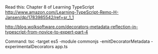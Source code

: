 Read this:
Chapter 8 of Learning TypeScript
http://www.amazon.com/Learning-TypeScript-Remo-H-Jansen/dp/1783985542/ref=sr_1_1

http://blog.wolksoftware.com/decorators-metadata-reflection-in-typescript-from-novice-to-expert-part-4

Command:
tsc -target es5 -module commonjs -emitDecoratorMetadata -experimentalDecorators app.ts

